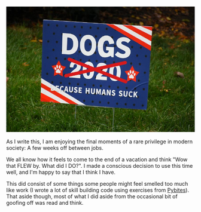 <!--
.. title: Everything Is Terrible Because Humans Suck
.. slug: everything-is-terrible-because-humans-suck
.. date: 2023-02-03 16:07:03 UTC-05:00
.. status: draft
.. tags: rants,society,capitalism,communism,cynicism,human,behavior
.. link: 
.. description: Everything Is Terrible Because Humans Suck
.. type: text
.. author: Chris Patti
-->

!["Dogs 2020 Because Humans Suck" by Amaury Laporte is licensed under CC BY-NC 2.0.](/images/Dogs_2020.jpg)	

As I write this, I am enjoying the final moments of a rare privilege in modern
society: A few weeks off between jobs.

We all know how it feels to come to the end of a vacation and think "Wow that
FLEW by. What did I DO?". I made a conscious decision to use this time well, and
I'm happy to say that I think I have.

This did consist of some things some people might feel smelled too much like
work (I wrote a lot of skill building code using exercises from
[Pybites](https://codechalleng.es)). That aside though, most of what I did aside
from the occasional bit of goofing off was read and think.
